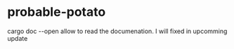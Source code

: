# probable-potato

cargo doc --open allow to read the documenation. I will fixed in upcomming update
